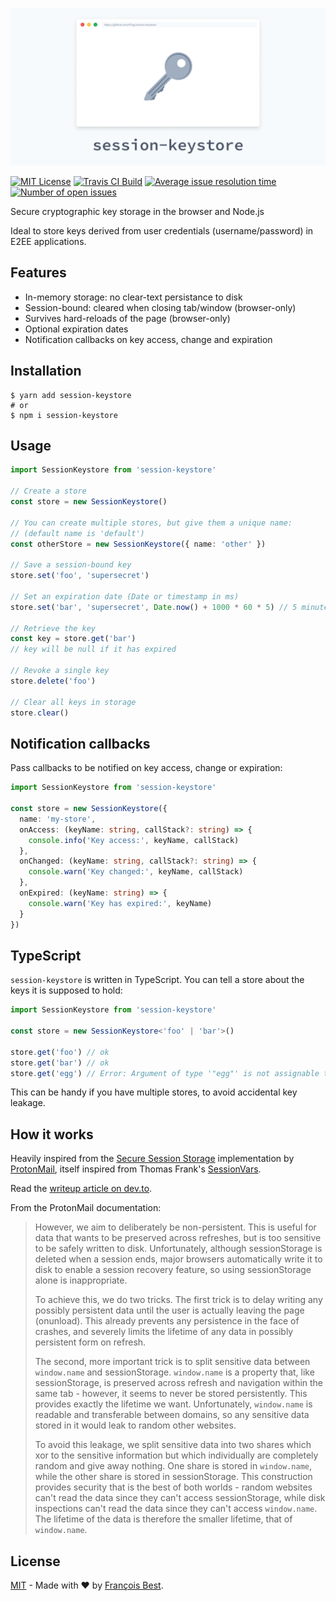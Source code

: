 <img
  src="./header@2x.png"
  width="640px"
  alt="session-keystore"
/>

[![MIT License](https://img.shields.io/github/license/47ng/session-keystore.svg?color=blue)](https://github.com/47ng/session-keystore/blob/master/LICENSE)
[![Travis CI Build](https://img.shields.io/travis/com/47ng/session-keystore.svg)](https://travis-ci.com/47ng/session-keystore)
[![Average issue resolution time](https://isitmaintained.com/badge/resolution/47ng/session-keystore.svg)](https://isitmaintained.com/project/47ng/session-keystore)
[![Number of open issues](https://isitmaintained.com/badge/open/47ng/session-keystore.svg)](https://isitmaintained.com/project/47ng/session-keystore)

Secure cryptographic key storage in the browser and Node.js

Ideal to store keys derived from user credentials (username/password) in
E2EE applications.

## Features

- In-memory storage: no clear-text persistance to disk
- Session-bound: cleared when closing tab/window (browser-only)
- Survives hard-reloads of the page (browser-only)
- Optional expiration dates
- Notification callbacks on key access, change and expiration

## Installation

```shell
$ yarn add session-keystore
# or
$ npm i session-keystore
```

## Usage

```ts
import SessionKeystore from 'session-keystore'

// Create a store
const store = new SessionKeystore()

// You can create multiple stores, but give them a unique name:
// (default name is 'default')
const otherStore = new SessionKeystore({ name: 'other' })

// Save a session-bound key
store.set('foo', 'supersecret')

// Set an expiration date (Date or timestamp in ms)
store.set('bar', 'supersecret', Date.now() + 1000 * 60 * 5) // 5 minutes

// Retrieve the key
const key = store.get('bar')
// key will be null if it has expired

// Revoke a single key
store.delete('foo')

// Clear all keys in storage
store.clear()
```

## Notification callbacks

Pass callbacks to be notified on key access, change or expiration:

```ts
import SessionKeystore from 'session-keystore'

const store = new SessionKeystore({
  name: 'my-store',
  onAccess: (keyName: string, callStack?: string) => {
    console.info('Key access:', keyName, callStack)
  },
  onChanged: (keyName: string, callStack?: string) => {
    console.warn('Key changed:', keyName, callStack)
  },
  onExpired: (keyName: string) => {
    console.warn('Key has expired:', keyName)
  }
})
```

## TypeScript

`session-keystore` is written in TypeScript. You can tell a store about the keys it is supposed to hold:

```ts
import SessionKeystore from 'session-keystore'

const store = new SessionKeystore<'foo' | 'bar'>()

store.get('foo') // ok
store.get('bar') // ok
store.get('egg') // Error: Argument of type '"egg"' is not assignable to parameter of type '"foo" | "bar"'
```

This can be handy if you have multiple stores, to avoid accidental key leakage.

## How it works

Heavily inspired from the [Secure Session Storage](https://github.com/ProtonMail/proton-shared/blob/master/lib/helpers/secureSessionStorage.js#L7) implementation by [ProtonMail](https://protonmail.com),
itself inspired from Thomas Frank's [SessionVars](https://www.thomasfrank.se/sessionvars.html).

Read the [writeup article on dev.to](https://dev.to/franky47/how-to-store-e2ee-keys-in-the-browser-2550).

From the ProtonMail documentation:

> However, we aim to deliberately be non-persistent. This is useful for
> data that wants to be preserved across refreshes, but is too sensitive
> to be safely written to disk. Unfortunately, although sessionStorage is
> deleted when a session ends, major browsers automatically write it
> to disk to enable a session recovery feature, so using sessionStorage
> alone is inappropriate.
>
> To achieve this, we do two tricks. The first trick is to delay writing
> any possibly persistent data until the user is actually leaving the
> page (onunload). This already prevents any persistence in the face of
> crashes, and severely limits the lifetime of any data in possibly
> persistent form on refresh.
>
> The second, more important trick is to split sensitive data between
> `window.name` and sessionStorage. `window.name` is a property that, like
> sessionStorage, is preserved across refresh and navigation within the
> same tab - however, it seems to never be stored persistently. This
> provides exactly the lifetime we want. Unfortunately, `window.name` is
> readable and transferable between domains, so any sensitive data stored
> in it would leak to random other websites.
>
> To avoid this leakage, we split sensitive data into two shares which
> xor to the sensitive information but which individually are completely
> random and give away nothing. One share is stored in `window.name`, while
> the other share is stored in sessionStorage. This construction provides
> security that is the best of both worlds - random websites can't read
> the data since they can't access sessionStorage, while disk inspections
> can't read the data since they can't access `window.name`. The lifetime
> of the data is therefore the smaller lifetime, that of `window.name`.

## License

[MIT](https://github.com/47ng/session-keystore/blob/master/LICENSE) - Made with ❤️ by [François Best](https://francoisbest.com).
